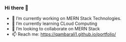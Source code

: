 ### Hi there 👋
- 🔭 I’m currently working on MERN Stack Technologies.
- 🌱 I’m currently learning CLoud Computing
- 👯 I’m looking to collaborate on MERN Stack
- 📫 Reach me: https://qambarali1.github.io/portfolio/
